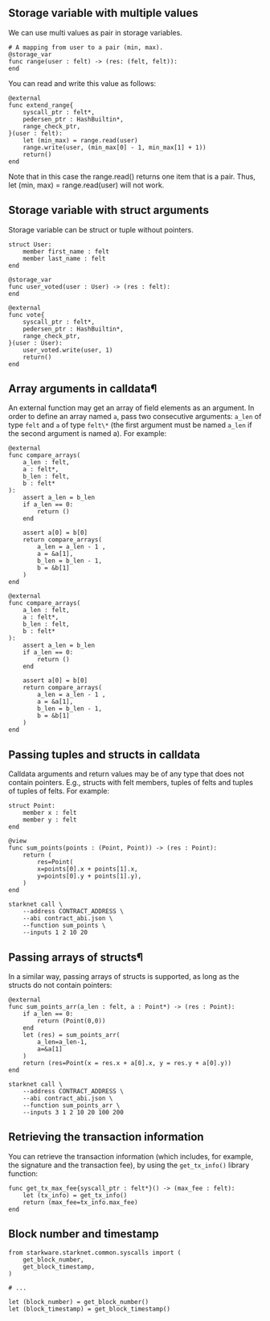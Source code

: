 ## Storage variable with multiple values

We can use multi values as pair in storage variables.

```
# A mapping from user to a pair (min, max).
@storage_var
func range(user : felt) -> (res: (felt, felt)):
end
```

You can read and write this value as follows:

```
@external
func extend_range{
    syscall_ptr : felt*,
    pedersen_ptr : HashBuiltin*,
    range_check_ptr,
}(user : felt):
    let (min_max) = range.read(user)
    range.write(user, (min_max[0] - 1, min_max[1] + 1))
    return()
end
```

Note that in this case the range.read() returns one item that is a pair. Thus, let (min, max) = range.read(user) will not work.

## Storage variable with struct arguments

Storage variable can be struct or tuple without pointers.

```
struct User:
    member first_name : felt
    member last_name : felt
end

@storage_var
func user_voted(user : User) -> (res : felt):
end

@external
func vote{
    syscall_ptr : felt*,
    pedersen_ptr : HashBuiltin*,
    range_check_ptr,
}(user : User):
    user_voted.write(user, 1)
    return()
end
```

## Array arguments in calldata¶

An external function may get an array of field elements as an argument. In order to define an array named `a`, pass two consecutive arguments: `a_len` of type `felt` and `a` of type `felt\*` (the first argument must be named `a_len` if the second argument is named a). For example:

```
@external
func compare_arrays(
    a_len : felt,
    a : felt*,
    b_len : felt,
    b : felt*
):
    assert a_len = b_len
    if a_len == 0:
        return ()
    end

    assert a[0] = b[0]
    return compare_arrays(
        a_len = a_len - 1 ,
        a = &a[1],
        b_len = b_len - 1,
        b = &b[1]
    )
end
```

```
@external
func compare_arrays(
    a_len : felt,
    a : felt*,
    b_len : felt,
    b : felt*
):
    assert a_len = b_len
    if a_len == 0:
        return ()
    end

    assert a[0] = b[0]
    return compare_arrays(
        a_len = a_len - 1 ,
        a = &a[1],
        b_len = b_len - 1,
        b = &b[1]
    )
end
```

## Passing tuples and structs in calldata

Calldata arguments and return values may be of any type that does not contain pointers. E.g., structs with felt members, tuples of felts and tuples of tuples of felts. For example:

```
struct Point:
    member x : felt
    member y : felt
end

@view
func sum_points(points : (Point, Point)) -> (res : Point):
    return (
        res=Point(
        x=points[0].x + points[1].x,
        y=points[0].y + points[1].y),
    )
end
```

```
starknet call \
    --address CONTRACT_ADDRESS \
    --abi contract_abi.json \
    --function sum_points \
    --inputs 1 2 10 20
```

## Passing arrays of structs¶

In a similar way, passing arrays of structs is supported, as long as the structs do not contain pointers:

```
@external
func sum_points_arr(a_len : felt, a : Point*) -> (res : Point):
    if a_len == 0:
        return (Point(0,0))
    end
    let (res) = sum_points_arr(
        a_len=a_len-1,
        a=&a[1]
    )
    return (res=Point(x = res.x + a[0].x, y = res.y + a[0].y))
end
```

```
starknet call \
    --address CONTRACT_ADDRESS \
    --abi contract_abi.json \
    --function sum_points_arr \
    --inputs 3 1 2 10 20 100 200
```

## Retrieving the transaction information

You can retrieve the transaction information (which includes, for example, the signature and the transaction fee), by using the `get_tx_info()` library function:

```
func get_tx_max_fee{syscall_ptr : felt*}() -> (max_fee : felt):
    let (tx_info) = get_tx_info()
    return (max_fee=tx_info.max_fee)
end
```

## Block number and timestamp

```
from starkware.starknet.common.syscalls import (
    get_block_number,
    get_block_timestamp,
)

# ...

let (block_number) = get_block_number()
let (block_timestamp) = get_block_timestamp()
```
